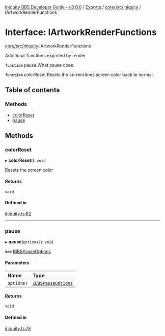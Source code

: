 [Iniquity BBS Developer Guide - v3.0.0](../README.md) / [Exports](../modules.md) / [core/src/iniquity](../modules/core_src_iniquity.md) / IArtworkRenderFunctions

# Interface: IArtworkRenderFunctions

[core/src/iniquity](../modules/core_src_iniquity.md).IArtworkRenderFunctions

Additional functions exported by render

**`function`** pause What pause does.

**`function`** colorReset Resets the current lines screen color back to normal.

## Table of contents

### Methods

- [colorReset](core_src_iniquity.IArtworkRenderFunctions.md#colorreset)
- [pause](core_src_iniquity.IArtworkRenderFunctions.md#pause)

## Methods

### colorReset

▸ **colorReset**(): `void`

Resets the screen color

#### Returns

`void`

#### Defined in

[iniquity.ts:82](https://github.com/iniquitybbs/iniquity/blob/4b29673/packages/core/src/iniquity.ts#L82)

___

### pause

▸ **pause**(`options?`): `void`

**`see`** [IBBSPauseOptions](core_src_iniquity.IBBSPauseOptions.md)

#### Parameters

| Name | Type |
| :------ | :------ |
| `options?` | [`IBBSPauseOptions`](core_src_iniquity.IBBSPauseOptions.md) |

#### Returns

`void`

#### Defined in

[iniquity.ts:78](https://github.com/iniquitybbs/iniquity/blob/4b29673/packages/core/src/iniquity.ts#L78)
